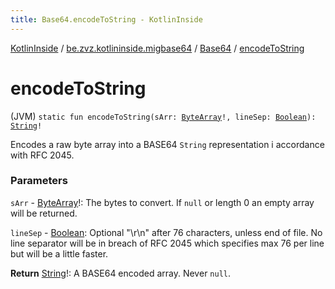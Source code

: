 ```yaml
---
title: Base64.encodeToString - KotlinInside
---
```


[KotlinInside](../../index.html) / [be.zvz.kotlininside.migbase64](../index.html) / [Base64](index.html) / [encodeToString](./encode-to-string.html)

# encodeToString

(JVM) `static fun encodeToString(sArr: `[`ByteArray`](https://kotlinlang.org/api/latest/jvm/stdlib/kotlin/-byte-array/index.html)`!, lineSep: `[`Boolean`](https://kotlinlang.org/api/latest/jvm/stdlib/kotlin/-boolean/index.html)`): `[`String`](https://kotlinlang.org/api/latest/jvm/stdlib/kotlin/-string/index.html)`!`

Encodes a raw byte array into a BASE64 `String` representation i accordance with RFC 2045.

### Parameters

`sArr` - [ByteArray](https://kotlinlang.org/api/latest/jvm/stdlib/kotlin/-byte-array/index.html)!: The bytes to convert. If `null` or length 0 an empty array will be returned.

`lineSep` - [Boolean](https://kotlinlang.org/api/latest/jvm/stdlib/kotlin/-boolean/index.html): Optional "\r\n" after 76 characters, unless end of file. No line separator will be in breach of RFC 2045 which specifies max 76 per line but will be a little faster.

**Return**
[String](https://kotlinlang.org/api/latest/jvm/stdlib/kotlin/-string/index.html)!: A BASE64 encoded array. Never `null`.

